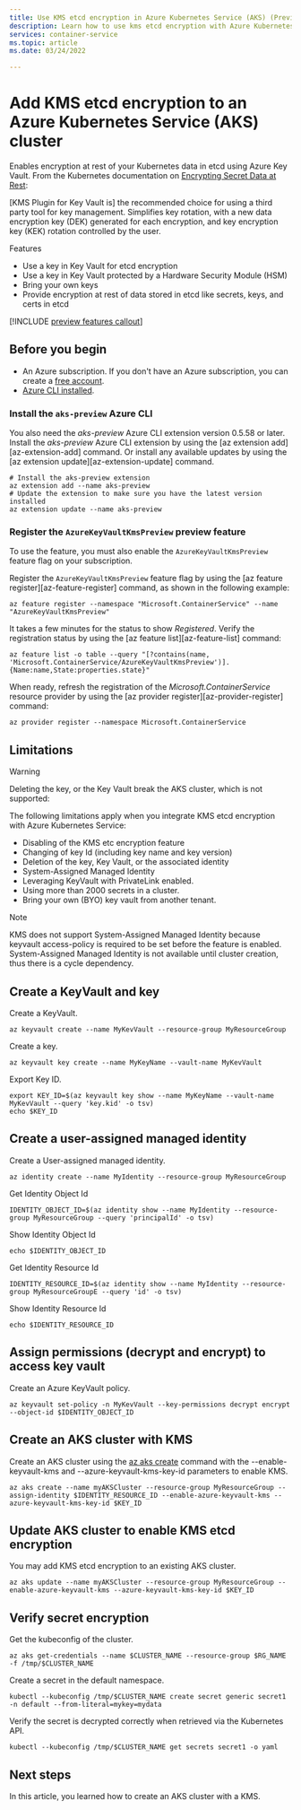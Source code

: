 ```yaml
---
title: Use KMS etcd encryption in Azure Kubernetes Service (AKS) (Preview)
description: Learn how to use kms etcd encryption with Azure Kubernetes Service (AKS)
services: container-service
ms.topic: article
ms.date: 03/24/2022

---
```


# Add KMS etcd encryption to an Azure Kubernetes Service (AKS) cluster

Enables encryption at rest of your Kubernetes data in etcd using Azure Key Vault. From the Kubernetes documentation on [Encrypting Secret Data at Rest](https://kubernetes.io/docs/tasks/administer-cluster/kms-provider/):

[KMS Plugin for Key Vault is] the recommended choice for using a third party tool for key management. Simplifies key rotation, with a new data encryption key (DEK) generated for each encryption, and key encryption key (KEK) rotation controlled by the user.

Features
* Use a key in Key Vault for etcd encryption
* Use a key in Key Vault protected by a Hardware Security Module (HSM)
* Bring your own keys
* Provide encryption at rest of data stored in etcd like secrets, keys, and certs in etcd

[!INCLUDE [preview features callout](./includes/preview/preview-callout.md)]

## Before you begin

* An Azure subscription. If you don't have an Azure subscription, you can create a [free account](https://azure.microsoft.com/free).
* [Azure CLI installed](/cli/azure/install-azure-cli).

### Install the `aks-preview` Azure CLI

You also need the *aks-preview* Azure CLI extension version 0.5.58 or later. Install the *aks-preview* Azure CLI extension by using the [az extension add][az-extension-add] command. Or install any available updates by using the [az extension update][az-extension-update] command.

```azurecli-interactive
# Install the aks-preview extension
az extension add --name aks-preview
# Update the extension to make sure you have the latest version installed
az extension update --name aks-preview
```

### Register the `AzureKeyVaultKmsPreview` preview feature

To use the feature, you must also enable the `AzureKeyVaultKmsPreview` feature flag on your subscription.

Register the `AzureKeyVaultKmsPreview` feature flag by using the [az feature register][az-feature-register] command, as shown in the following example:

```azurecli-interactive
az feature register --namespace "Microsoft.ContainerService" --name "AzureKeyVaultKmsPreview"
```

It takes a few minutes for the status to show *Registered*. Verify the registration status by using the [az feature list][az-feature-list] command:

```azurecli-interactive
az feature list -o table --query "[?contains(name, 'Microsoft.ContainerService/AzureKeyVaultKmsPreview')].{Name:name,State:properties.state}"
```

When ready, refresh the registration of the *Microsoft.ContainerService* resource provider by using the [az provider register][az-provider-register] command:

```azurecli-interactive
az provider register --namespace Microsoft.ContainerService
```

## Limitations

> [!WARNING]
> Deleting the key, or the Key Vault break the AKS cluster, which is not supported:

The following limitations apply when you integrate KMS etcd encryption with Azure Kubernetes Service:
* Disabling of the KMS etc encryption feature
* Changing of key Id (including key name and key version)
* Deletion of the key, Key Vault, or the associated identity
* System-Assigned Managed Identity
* Leveraging KeyVault with PrivateLink enabled.
* Using more than 2000 secrets in a cluster.
* Bring your own (BYO) key vault from another tenant.

> [!NOTE]
> KMS does not support System-Assigned Managed Identity because keyvault access-policy is required to be set before the feature is enabled.
> System-Assigned Managed Identity is not available until cluster creation, thus there is a cycle dependency.

## Create a KeyVault and key

Create a KeyVault.
```azurecli
az keyvault create --name MyKevVault --resource-group MyResourceGroup
```
Create a key.
```azurecli
az keyvault key create --name MyKeyName --vault-name MyKevVault
```
Export Key ID.
```azurecli
export KEY_ID=$(az keyvault key show --name MyKeyName --vault-name MyKevVault --query 'key.kid' -o tsv)
echo $KEY_ID
```

## Create a user-assigned managed identity

Create a User-assigned managed identity.
```azurecli
az identity create --name MyIdentity --resource-group MyResourceGroup
```

Get Identity Object Id
```azurecli
IDENTITY_OBJECT_ID=$(az identity show --name MyIdentity --resource-group MyResourceGroup --query 'principalId' -o tsv)
```

Show Identity Object Id
```azurecli
echo $IDENTITY_OBJECT_ID
```

Get Identity Resource Id
```azurecli
IDENTITY_RESOURCE_ID=$(az identity show --name MyIdentity --resource-group MyResourceGroupE --query 'id' -o tsv)
```

Show Identity Resource Id
```azurecli
echo $IDENTITY_RESOURCE_ID
```

## Assign permissions (decrypt and encrypt) to access key vault

Create an Azure KeyVault policy.
```azurecli-interactive
az keyvault set-policy -n MyKevVault --key-permissions decrypt encrypt --object-id $IDENTITY_OBJECT_ID
```

## Create an AKS cluster with KMS

Create an AKS cluster using the [az aks create][az-aks-create] command with the --enable-keyvault-kms and --azure-keyvault-kms-key-id parameters to enable KMS.
```azurecli-interactive
az aks create --name myAKSCluster --resource-group MyResourceGroup --assign-identity $IDENTITY_RESOURCE_ID --enable-azure-keyvault-kms --azure-keyvault-kms-key-id $KEY_ID
```

## Update AKS cluster to enable KMS etcd encryption 
You may add KMS etcd encryption to an existing AKS cluster. 
```azurecli-interactive
az aks update --name myAKSCluster --resource-group MyResourceGroup --enable-azure-keyvault-kms --azure-keyvault-kms-key-id $KEY_ID
```

## Verify secret encryption

Get the kubeconfig of the cluster.
```azurecli-interactive
az aks get-credentials --name $CLUSTER_NAME --resource-group $RG_NAME -f /tmp/$CLUSTER_NAME
```
Create a secret in the default namespace.
```azurecli-interactive
kubectl --kubeconfig /tmp/$CLUSTER_NAME create secret generic secret1 -n default --from-literal=mykey=mydata
```
Verify the secret is decrypted correctly when retrieved via the Kubernetes API.
```azurecli-interactive
kubectl --kubeconfig /tmp/$CLUSTER_NAME get secrets secret1 -o yaml
```

## Next steps

In this article, you learned how to create an AKS cluster with a KMS. 

<!-- LINKS - Internal -->
[aks-support-policies]: support-policies.md
[aks-faq]: faq.md
[azure-cli-install]: /cli/azure/install-azure-cli
[az-aks-create]: /cli/azure/aks#az-aks-create
